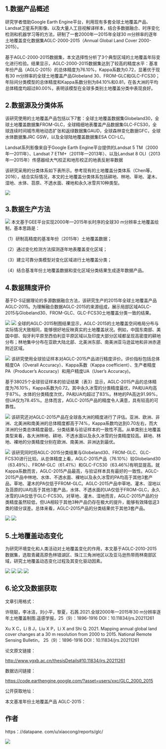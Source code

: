 ## 1.数据产品概述

研究学者借助Google Earth Engine平台，利用现有多套全球土地覆盖产品、Landsat卫星系列影像、以及大量人工目视解译样本，结合多数据融合、时序变化检测和机器学习等的方法，研制了一套2000年—2015年全球30 m分辨率的逐年土地覆盖变化数据集AGLC-2000-2015（Annual Global Land Cover 2000-2015）。

基于AGLC-2000-2015数据集，本文选择性分析了3个典型区域的土地覆盖年际变化进行检验。结果显示，AGLC-2000-2015数据集达到了较高的精度水平：基准年份产品（AGLC-2015）的总体精度为76.10%，Kappa系数为0.72，显著优于现有30 m分辨率的全球土地覆盖产品Globeland 30、FROM-GLC和GLC-FCS30；年际间分类模型的总体精度和Kappa系数分别为84.10%和0.81，在各大洲的平均总体精度均超过80.00%，表明该模型在全球多类别土地覆盖分类中表现良好。

## 2.数据源及分类体系

该研究使用的土地覆盖产品包括以下7套：全球土地覆盖数据集Globeland30，全球土地覆盖数据集FROM-GLC，全球精细地表覆盖产品数据集GLC-FCS30，全球连续时间城市用地动态扩张和返绿数据集GAUD，全球森林变化数据GFC，全球水体数据集JRC GSW，以及全球陆地覆盖数据集ESA CCI-LC。

Landsat系列影像来自于Google Earth Engine平台提供的Landsat 5 TM（2000年—2011年）、Landsat 7 ETM+（2011年—2013年）、以及Landsat 8 OLI（2013年—2015年）传感器经大气校正和地形校正的地表反射率数据

该研究采用的分类体系如下表所示。参考现有的土地覆盖分类体系（Chen等，2016），结合实际情况，本文的土地覆盖分类体系包括耕地、林地、草地、灌木、湿地、水体、苔原、不透水面、裸地和永久冰雪共10种类型。

![](https://gitee.com/kitmyfaceplease/image_upload/raw/master/image/20220128085442.png)

## 3.数据生产方法

![](https://gitee.com/kitmyfaceplease/image_upload/raw/master/image/20220128085511.png)
本文基于GEE平台实现2000年—2015年长时序的全球30 m分辨率土地覆盖绘制，基本思路是：

（1）研制高精度的基准年份（2015年）土地覆盖数据；

（2）通过变化检测方法探测逐年地表覆盖变化区域；

（3）建立可靠分类模型对变化区域进行土地覆盖分类；

（4）结合基准年份土地覆盖数据和变化区域分类结果生成逐年数据产品。

## 4.数据精度评价

基于D-S证据理论的多源数据融合方法，该研究生产的2015年全球土地覆盖产品AGLC-2015。为理解融合数据AGLC-2015的来源组成，展示局部区域AGLC-2015与Globeland30、FROM-GLC、GLC-FCS30土地覆盖分类一致的结果。

![](https://gitee.com/kitmyfaceplease/image_upload/raw/master/image/20220128085558.png)
![](https://gitee.com/kitmyfaceplease/image_upload/raw/master/image/20220128085618.png)
全球的AGLC-2015制图结果显示，AGLC-2015的土地覆盖空间格局分布与实际情况大致相同，能够很好地反映真实的土地覆盖状况。例如，中国东南部、美国中部、匈牙利平原至西伯利亚平原区域以及印度大部分区域都呈现高密度的耕地分布；林地集中分布在亚欧大陆北部、北美洲东部、南美洲亚马逊盆地和非洲赤道附近区域。

![](https://gitee.com/kitmyfaceplease/image_upload/raw/master/image/20220128085636.png)
该研究使用全球验证样本对AGLC-2015产品进行精度评价。评价指标包括总体精度OA（Overall Accuracy）、Kappa系数（Kappa coefficient）、生产者精度PA（Producer’s Accuracy）和用户精度UA（User’s Accuracy)。

基于38025个全球验证样本的验证结果（表3）显示，AGLC-2015产品的总体精度为76.10%，Kappa系数为0.72。其中永久冰雪的分类精度最优，PA和UA均高于87%。水体的分类精度次优，PA和UA均超过了83%。林地的PA高达91.99%，但UA仅为78.45%。总体而言，AGLC-2015产品的精度令人满意，具有较高的可靠性。

![](https://gitee.com/kitmyfaceplease/image_upload/raw/master/image/20220128085654.png)
该研究还对AGLC-2015产品在全球各大洲的精度进行了评估。亚洲、欧洲、非洲、北美洲和南美洲的总体精度都高于74%，Kappa系数均达到0.70左右，而大洋洲的分类总体精度最低，分类结果与验证样本的一致性不高。从单类别土地覆盖类型来看，各大洲林地、耕地、不透水面以及永久冰雪的分类精度较高。耕地、林地、裸地的分类精度分别在欧洲、南美洲、非洲达到最优。

![](https://gitee.com/kitmyfaceplease/image_upload/raw/master/image/20220128085715.png)
该研究同时将AGLC-2015分类结果与Globeland30、FROM-GLC、GLC-FCS30进行比较。从总体精度上看，AGLC-2015产品（76.10%）较Globeland30（63.49%）、FROM-GLC（61.41%）和GLC-FCS30（63.46%)有明显提高。就Kappa系数而言，AGLC-2015产品最高，与验证样本具有最好的一致性。AGLC-2015产品中林地、水体、不透水面、裸地以及永久冰雪的PA均高于其他3套产品，草地、灌木的PA仅低于FROM-GLC。AGLC-2015产品中草地、灌木、湿地以及苔原的UA均高于其他3套产品，水体、不透水面的UA仅低于FROM-GLC，永久冰雪的UA仅低于GLC-FCS30。对草地、灌木、湿地而言，AGLC-2015产品的分类精度虽然较低，但UA相较于其他3种产品仍存在极大的提升，能够有效降低这3类的错分误差。总体来看，AGLC-2015产品的分类结果优于其他3套产品。

![](https://gitee.com/kitmyfaceplease/image_upload/raw/master/image/20220128085739.png)
![](https://gitee.com/kitmyfaceplease/image_upload/raw/master/image/20220128085802.png)

## 5.土地覆盖动态变化

为研究环境变化和人类活动对土地覆盖变化的作用，本文基于AGLC-2010-2015数据集，选取青藏高原色林错湖区、珠江三角洲地区以及亚马逊热带雨林南部区域，研究土地覆盖动态变化过程及其变化驱动因素。

![](https://gitee.com/kitmyfaceplease/image_upload/raw/master/image/20220128085823.png)
![](https://gitee.com/kitmyfaceplease/image_upload/raw/master/image/20220128085842.png)
![](https://gitee.com/kitmyfaceplease/image_upload/raw/master/image/20220128085901.png)
![](https://gitee.com/kitmyfaceplease/image_upload/raw/master/image/20220128085918.png)

## 6.论文及数据获取

文章引用格式：

许晓聪，李冰洁，刘小平，黎夏，石茜.2021.全球2000年—2015年30 m分辨率逐年土地覆盖制图.遥感学报，25（9）：1896-1916 DOI：10.11834/jrs.20211261

Xu X C，Li B J，Liu X P，Li X and Shi Q. 2021. Mapping annual global land cover changes at a 30 m resolution from 2000 to 2015. National Remote Sensing Bulletin， 25（9）：1896-1916 DOI：10.11834/jrs.20211261

论文原文链接：

http://www.ygxb.ac.cn/thesisDetails#10.11834/jrs.20211261

数据访问链接：

https://code.earthengine.google.com/?asset=users/xxc/GLC_2000_2015

公开获取地址：

本文基准年份土地覆盖产品 AGLC-2015：

## 作者

https：//datapane. com/u/xiaocong/reports/glc/

![](https://gitee.com/kitmyfaceplease/image_upload/raw/master/img/202201160853128.png)

